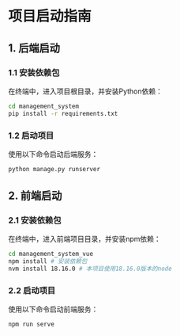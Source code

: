 # 项目启动指南

## 1. 后端启动

### 1.1 安装依赖包
在终端中，进入项目根目录，并安装Python依赖：

```bash
cd management_system
pip install -r requirements.txt
```

### 1.2 启动项目
使用以下命令启动后端服务：

```bash
python manage.py runserver
```

## 2. 前端启动
### 2.1 安装依赖包
在终端中，进入前端项目目录，并安装npm依赖：

```bash
cd management_system_vue
npm install # 安装依赖包
nvm install 18.16.0 # 本项目使用18.16.0版本的node
```

### 2.2 启动项目
使用以下命令启动前端服务：

```bash
npm run serve
```